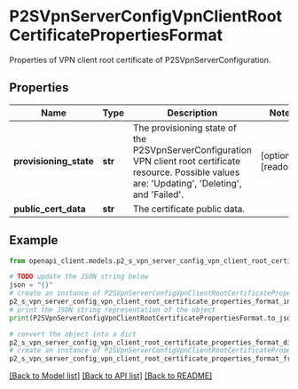# P2SVpnServerConfigVpnClientRootCertificatePropertiesFormat

Properties of VPN client root certificate of P2SVpnServerConfiguration.

## Properties

Name | Type | Description | Notes
------------ | ------------- | ------------- | -------------
**provisioning_state** | **str** | The provisioning state of the P2SVpnServerConfiguration VPN client root certificate resource. Possible values are: &#39;Updating&#39;, &#39;Deleting&#39;, and &#39;Failed&#39;. | [optional] [readonly] 
**public_cert_data** | **str** | The certificate public data. | 

## Example

```python
from openapi_client.models.p2_s_vpn_server_config_vpn_client_root_certificate_properties_format import P2SVpnServerConfigVpnClientRootCertificatePropertiesFormat

# TODO update the JSON string below
json = "{}"
# create an instance of P2SVpnServerConfigVpnClientRootCertificatePropertiesFormat from a JSON string
p2_s_vpn_server_config_vpn_client_root_certificate_properties_format_instance = P2SVpnServerConfigVpnClientRootCertificatePropertiesFormat.from_json(json)
# print the JSON string representation of the object
print(P2SVpnServerConfigVpnClientRootCertificatePropertiesFormat.to_json())

# convert the object into a dict
p2_s_vpn_server_config_vpn_client_root_certificate_properties_format_dict = p2_s_vpn_server_config_vpn_client_root_certificate_properties_format_instance.to_dict()
# create an instance of P2SVpnServerConfigVpnClientRootCertificatePropertiesFormat from a dict
p2_s_vpn_server_config_vpn_client_root_certificate_properties_format_from_dict = P2SVpnServerConfigVpnClientRootCertificatePropertiesFormat.from_dict(p2_s_vpn_server_config_vpn_client_root_certificate_properties_format_dict)
```
[[Back to Model list]](../README.md#documentation-for-models) [[Back to API list]](../README.md#documentation-for-api-endpoints) [[Back to README]](../README.md)


